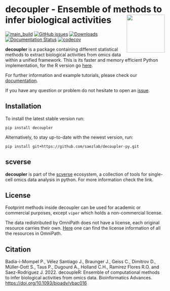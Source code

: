 # decoupler - Ensemble of methods to infer biological activities <img src="https://github.com/saezlab/decoupleR/blob/master/inst/figures/logo.svg?raw=1" align="right" width="120" class="no-scaled-link" />
<!-- badges: start -->
[![main_build](https://github.com/saezlab/decoupler-py/actions/workflows/python-package.yml/badge.svg)](https://github.com/saezlab/decoupler-py/actions)
[![GitHub issues](https://img.shields.io/github/issues/saezlab/decoupler-py.svg)](https://github.com/saezlab/decoupler-py/issues/)
[![Downloads](https://pepy.tech/badge/decoupler)](https://pepy.tech/project/decoupler)
[![Documentation Status](https://readthedocs.org/projects/decoupler-py/badge/?version=latest)](https://decoupler-py.readthedocs.io/en/latest/?badge=latest)
[![codecov](https://codecov.io/gh/saezlab/decoupler-py/branch/main/graph/badge.svg?token=TM0P29KKN5)](https://codecov.io/gh/saezlab/decoupler-py)
<!-- badges: end -->

**decoupler** is a package containing different statistical methods to extract biological activities from omics data within a unified framework.
This is its faster and memory efficient Python implementation, for the R version go [here](https://github.com/saezlab/decoupleR).

For further information and example tutorials, please check our [documentation](https://decoupler-py.readthedocs.io/en/latest/index.html).

If you have any question or problem do not hesitate to open an [issue](https://github.com/saezlab/decoupler-py/issues).

## Installation

To install the latest stable version run:
```
pip install decoupler
```

Alternatively, to stay up-to-date with the newest version, run: 
```
pip install git+https://github.com/saezlab/decoupler-py.git
```

## scverse
**decoupler** is part of the [scverse](https://scverse.org) ecosystem, a collection of tools for single-cell omics data analysis in python.
For more information check the link.

## License
Footprint methods inside decoupler can be used for academic or commercial purposes, except `viper` which holds a non-commercial license. 

The data redistributed by OmniPath does not have a license, each original resource carries their own. 
[Here](https://omnipathdb.org/info) one can find the license information of all the resources in OmniPath.

## Citation

Badia-i-Mompel P., Vélez Santiago J., Braunger J., Geiss C., Dimitrov D.,
Müller-Dott S., Taus P., Dugourd A., Holland C.H., Ramirez Flores R.O.
and Saez-Rodriguez J. 2022. decoupleR: Ensemble of computational methods
to infer biological activities from omics data. Bioinformatics Advances.
<https://doi.org/10.1093/bioadv/vbac016>
